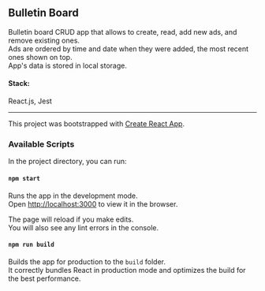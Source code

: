 ## Bulletin Board
Bulletin board CRUD app that allows to create, read, add new ads, and remove existing ones.  
Ads are ordered by time and date when they were added, the most recent ones shown on top.  
App's data is stored in local storage.  
#### Stack:
React.js, Jest

---

This project was bootstrapped with [Create React App](https://github.com/facebook/create-react-app).

### Available Scripts

In the project directory, you can run:

#### `npm start`

Runs the app in the development mode.  
Open [http://localhost:3000](http://localhost:3000) to view it in the browser.

The page will reload if you make edits.  
You will also see any lint errors in the console.

#### `npm run build`

Builds the app for production to the `build` folder.  
It correctly bundles React in production mode and optimizes the build for the best performance.